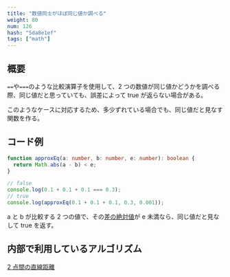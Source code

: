 ```yaml
---
title: "数値同士がほぼ同じ値か調べる"
weight: 80
num: 126
hash: "5da8e1ef"
tags: ["math"]
---
```


## 概要

`==`や`===`のような比較演算子を使用して、2 つの数値が同じ値かどうかを調べる際、同じ値だと思っていても、誤差によって true が返らない場合がある。

このようなケースに対応するため、多少ずれている場合でも、同じ値だと見なす関数を作る。

## コード例

```typescript
function approxEq(a: number, b: number, e: number): boolean {
  return Math.abs(a - b) < e;
}
```

```typescript
// false
console.log(0.1 + 0.1 + 0.1 === 0.3);
// true
console.log(approxEq(0.1 + 0.1 + 0.1, 0.3, 0.001));
```

a と b が比較する 2 つの値で、その[差の絶対値](/b98d6da4)が e 未満なら、同じ値だと見なして true を返す。

## 内部で利用しているアルゴリズム

[2 点間の直線距離](/b98d6da4)
